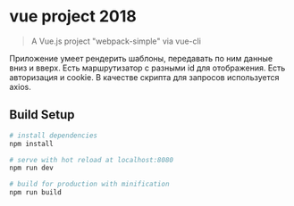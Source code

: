 # vue project 2018

> A Vue.js project
> "webpack-simple" via vue-cli

Приложение умеет рендерить шаблоны, передавать по ним данные вниз и вверх. Есть маршрутизатор с разными id для отображения. Есть авторизация и cookie. В качестве скрипта для запросов используется axios.

## Build Setup

``` bash
# install dependencies
npm install

# serve with hot reload at localhost:8080
npm run dev

# build for production with minification
npm run build
```